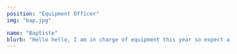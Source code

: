 ```yaml
---
position: "Equipment Officer"
img: "bap.jpg"

name: "Baptiste"
blurb: "Hello hello, I am in charge of equipment this year so expect a low survival rate amongst freshers. I am an eternal Imperial student (5 years and counting...) so feel free to ask me anything! See you soon "
---
```


